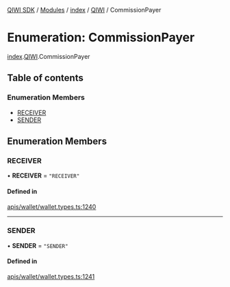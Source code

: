 [QIWI SDK](../README.md) / [Modules](../modules.md) / [index](../modules/index.md) / [QIWI](../modules/index.QIWI.md) / CommissionPayer

# Enumeration: CommissionPayer

[index](../modules/index.md).[QIWI](../modules/index.QIWI.md).CommissionPayer

## Table of contents

### Enumeration Members

- [RECEIVER](index.QIWI.CommissionPayer.md#receiver)
- [SENDER](index.QIWI.CommissionPayer.md#sender)

## Enumeration Members

### RECEIVER

• **RECEIVER** = ``"RECEIVER"``

#### Defined in

[apis/wallet/wallet.types.ts:1240](https://github.com/AlexXanderGrib/node-qiwi-sdk/blob/b60f8c6/src/apis/wallet/wallet.types.ts#L1240)

___

### SENDER

• **SENDER** = ``"SENDER"``

#### Defined in

[apis/wallet/wallet.types.ts:1241](https://github.com/AlexXanderGrib/node-qiwi-sdk/blob/b60f8c6/src/apis/wallet/wallet.types.ts#L1241)
